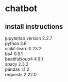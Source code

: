 # chatbot
## install instructions
jupyterlab version      2.2.7   
python                    3.8    
scikit-learn           0.23.2   
bs4                     0.0.1   
beatifulsoup4           4.9.1     
spacy                   2.3.2   
pandas                  1.1.2   
requests               2.22.0    
